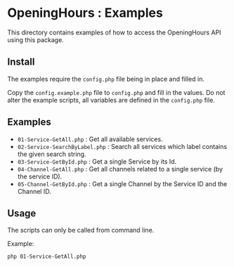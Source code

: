 # OpeningHours : Examples

This directory contains examples of how to access the OpeningHours API using
this package.

## Install

The examples require the `config.php` file being in place and filled in.

Copy the `config.example.php` file to `config.php` and fill in the values.
Do not alter the example scripts, all variables are defined in the `config.php`
file.

## Examples

* `01-Service-GetAll.php` : Get all available services.
* `02-Service-SearchByLabel.php` : Search all services which label contains the
  given search string.
* `03-Service-GetById.php` : Get a single Service by its Id.
* `04-Channel-GetAll.php` : Get all channels related to a single service (by the
  service ID).
* `05-Channel-GetById.php` : Get a single Channel by the Service ID and the
  Channel ID.

## Usage

The scripts can only be called from command line.

Example:

```bash
php 01-Service-GetAll.php
```
